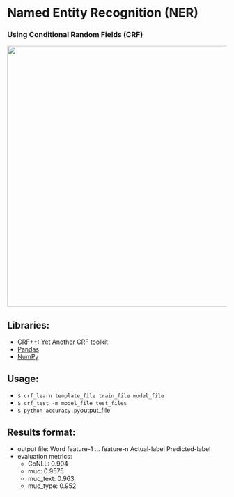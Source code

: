 # Named Entity Recognition (NER)
### Using Conditional Random Fields (CRF)

<img src="http://blog.paralleldots.com/wp-content/uploads/2017/09/Named-entity-recognition-Paralleldots.jpg" width=600>

## Libraries:
-  <a href="https://taku910.github.io/crfpp/">CRF++: Yet Another CRF toolkit</a>
-  <a href="https://pandas.pydata.org/">Pandas</a>
-  <a href="http://www.numpy.org/"> NumPy</a>

## Usage:
-  `$ crf_learn template_file train_file model_file`
-  `$ crf_test -m model_file test_files`
-  `$ python accuracy.py`output_file`

## Results format:
-  output file: Word feature-1 ... feature-n Actual-label Predicted-label
-  evaluation metrics:
    - CoNLL:		0.904
    - muc:		0.9575
    - muc_text:	0.963
    - muc_type:	0.952
